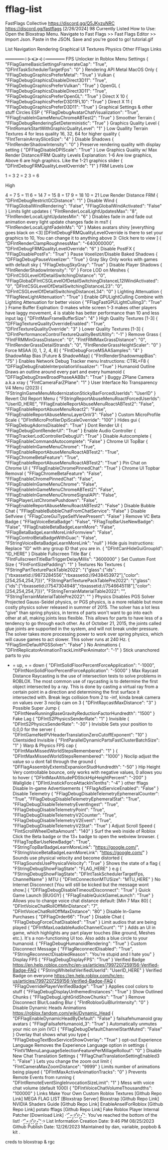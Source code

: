 # fflag-list
 FastFlags Collective
https://discord.gg/Q5JKyzuNRC
https://discord.gg/fastflags
[2/26/2024]
98 Currently Listed
How to Use:
Open the Bloxstrap Menu.
Navigate to Fast Flags >> Fast Flags Editor >> Import Json.
Paste in the JSON.
Save and you're good to go!
tutorial.gif


List Navigation
Rendering
Graphical
UI
Textures
Physics
Other FFlags
Links


══════⊹⊱≼≽⊰⊹══════
FPS Unlocker in Roblox Menu Settings
{ "FFlagGameBasicSettingsFramerateCap": "True", "DFIntTaskSchedulerTargetFps": "0" }
Rendering API
Metal
MacOS Only
{ "FFlagDebugGraphicsPreferMetal": "True" }
Vulkan
{ "FFlagDebugGraphicsDisableDirect3D11": "True", "FFlagDebugGraphicsPreferVulkan": "True" }
OpenGL
{ "FFlagDebugGraphicsDisableDirect3D11": "True", "FFlagDebugGraphicsPreferOpenGL": "True" }
Direct X 10
{ "FFlagDebugGraphicsPreferD3D11FL10": "True" }
Direct X 11
{ "FFlagDebugGraphicsPreferD3D11": "True" }
Graphical Settings & other stuff
Circles ESP
{ "FFlagDebugAvatarChatVisualization": "True", "FFlagEnableInGameMenuChromeABTest2": "True" }
Smoother Terrain
{ "FFlagDebugRenderingSetDeterministic": "True" }
Graphics Quality Level
{ "FIntRomarkStartWithGraphicQualityLevel": "1" }
Low Quallity Terrain Textures
4 for less quality 16, 32, 64 for higher quality
{ "FIntTerrainArraySliceSize": "4" }
Disable Shadows
{ "FIntRenderShadowIntensity": "0" }
Preserve rendering quality with display setting
{ "DFFlagDisableDPIScale": "True" }
Low Graphics Quality w/ Max Render Distance/FRM Quality Levels
Explanation: 1-6 Are low graphics, Above 6 are high graphics. Like the 1-21 graphics slider
{ "DFIntDebugFRMQualityLevelOverride": "1" }
FRM Levels
Low

1 = 3
2 = 2
3 = 6

High

4 = 7
5 = 11
6 = 14
7 = 15 
8 = 17
9 = 18
10 = 21
Low Render Distance
FRM
{ "DFIntDebugRestrictGCDistance": "1" }
Disable Wind
{ "FFlagGlobalWindRendering": "False", "FFlagGlobalWindActivated": "False" }
Limits light updates
{ "FIntRenderLocalLightUpdatesMax": "8", "FIntRenderLocalLightUpdatesMin": "6" }
Disables fade in and fade out animation every light update
changes fade in ms!!
{ "FIntRenderLocalLightFadeInMs": "0" }
Makes avatars shiny
[everything goes black on <3] [DFIntDebugFRMQualityLevelOverride is there to set your graphics to 10, You can change it to anything above 3: Click here to view ]
{ "DFIntRenderClampRoughnessMax": "-640000000", "DFIntDebugFRMQualityLevelOverride": "6" }
Disable PostFX
{ "FFlagDisablePostFx": "True" }
Pause Voxelizer/Disable Baked Shadows
{ "DFFlagDebugPauseVoxelizer": "True" }
Gray Sky
Only works with games with default sky
{ "FFlagDebugSkyGray": "True" }
Disable Player Shadows
{ "FIntRenderShadowIntensity": "0" }
Force LOD on Meshes
{ "DFIntCSGLevelOfDetailSwitchingDistance": "0", "FFlagGlobaDFIntCSGLevelOfDetailSwitchingDistanceL12lWindActivated": "0", "DFIntCSGLevelOfDetailSwitchingDistanceL23": "0", "DFIntCSGLevelOfDetailSwitchingDistanceL34": "0" }
Lighting Attenuation
{ "FFlagNewLightAttenuation": "True" }
Enable GPULightCulling
Combine with Lighting Attenuation for better vision
{ "FFlagFastGPULightCulling3": "True" }
Frame Buffer
Explnation: 0 makes white screen 1-3 makes other players have laggy movement, 4 is stable has better performance than 10 and less input lag
{ "DFIntMaxFrameBufferSize": "4" }
High Quality Textures
[1-3]
{ "DFFlagTextureQualityOverrideEnabled": "True", "DFIntTextureQualityOverride": "3" }
Lower Quality Textures
[1-3]
{ "DFIntPerformanceControlTextureQualityBestUtility": "-1" }
Remove Grass
{ "FIntFRMMinGrassDistance": "0", "FIntFRMMaxGrassDistance": "0", "FIntRenderGrassDetailStrands": "0", "FIntRenderGrassHeightScaler": "0" }
Force MSAA
[0, 1, 2, 4, 8]
{ "FIntDebugForceMSAASamples": "4" }
ShadowMap Bias
[Future & ShadowMap]
{ "FIntRenderShadowmapBias": "75" }
Enables Network Debug Tracker menu
Instructions: CTRL+F8
{ "DFFlagDebugEnableInterpolationVisualizer": "True" }
Humanoid Outline
Draws an outline around every part and every humanoid
{ "DFFlagDebugDrawBroadPhaseAABBs": "True" }
Buggy ZPlane Camera a.k.a xray
{ "FIntCameraFarZPlane": "1" }
User Interface
No Transparency V4 Menu (2023)
{ "FStringInGameMenuModernizationStickyBarForcedUserIds": "UserID" }
Revert Old Report Menu
{ "FStringReportAbuseMenuRoactForcedUserIds": "UserID_HERE", "FFlagEnableReportAbuseMenuRoactABTest2": "False", "FFlagEnableReportAbuseMenuRoact2": "False", "FFlagEnableReportAbuseMenuLayerOnV3": "False" }
Custom MicroProfile Scale
{ "DFIntMicroProfilerDpiScaleOverride": "100" }
Hides gui
{ "FFlagDebugAdornsDisabled": "True" }
Dont Render UI
{ "FFlagDebugDontRenderUI": "True" }
Enable Audio Controller
{ "FFlagTrackerLodControllerDebugUI": "True" }
Disable Autocomplete
{ "FFlagEnableCommandAutocomplete": "False" }
Chrome UI TopBar
{ "FFlagEnableInGameMenuChrome": "True", "FFlagEnableReportAbuseMenuRoactABTest2": "True", "FFlagChromeBetaFeature": "True", "FFlagEnableReportAbuseMenuRoactABTest2": "True" }
Pin Chat on Chrome UI
{ "FFlagEnableChromePinnedChat": "True" }
Chrome UI Topbar Removal
{ "FFlagChromeBetaFeature": "False", "FFlagEnableChromePinnedChat": "False", "FFlagEnableInGameMenuChrome": "False", "FFlagEnableInGameMenuChromeABTest2": "False", "FFlagEnableInGameMenuChromeSignalAPI": "False", "FFlagPlayerListChromePushdown": "False", "FFlagEnableReportAbuseMenuRoactABTest2": "False" }
Disable Bubble Chat
{ "FFlagEnableBubbleChatFromChatService": "False" }
Disable Selfview
{ "FFlagCoreGuiTypeSelfViewPresent": "False" }
Remove VC Beta Badge
{ "FFlagVoiceBetaBadge": "False", "FFlagTopBarUseNewBadge": "False", "FFlagEnableBetaBadgeLearnMore": "False", "FFlagBetaBadgeLearnMoreLinkFormview": "False", "FFlagControlBetaBadgeWithGuac": "False", "FStringVoiceBetaBadgeLearnMoreLink": "null" }
Hide guis
Instructions: Replace "ID" with any group ID that you are in.
{ "DFIntCanHideGuiGroupId": "ID_HERE" }
Disable Fullscreen Title Bar
{ "FIntFullscreenTitleBarTriggerDelayMillis": "3600000" }
Set Custom Font Size
{ "FIntFontSizePadding": "1" }
Textures
No Textures
{
    "FStringPartTexturePackTable2022": "{\"glass\":{\"ids\":[\"rbxassetid://9873284556\",\"rbxassetid://9438453972\"],\"color\":[254,254,254,7]}}",
    "FStringPartTexturePackTablePre2022": "{\"glass\":{\"ids\":[\"rbxassetid://7547304948\",\"rbxassetid://7546645118\"],\"color\":[254,254,254,7]}}",
    "FStringTerrainMaterialTable2022": "",
    "FStringTerrainMaterialTablePre2022": ""
}
Physics
Disables PGS Solver
Projected Gauss-Seidel physics, or PGS physics, is a more reliable but more costly physics solver released in summer of 2015. The solver has a lot less "give" than spring physics, in terms of parts won't want to go into each other at all, making joints less flexible. This allows for parts to have less of a tendency to go through each other. As of October 21, 2015, the joints called glue joints are supported in the system, and will not break under pressure. The solver takes more processing power to work over spring physics, which will cause games to act slower. This solver runs at 240 Hz.
{ "FFlagSimDefaultPGSSolver": "False" }
No Animations
{ "DFIntReplicatorAnimationTrackLimitPerAnimator": "-1" }
Stick unanchored parts to you
- = up, + = down
{ "DFIntSolidFloorPercentForceApplication": "-1000", "DFIntNonSolidFloorPercentForceApplication": "-5000" }
Max Raycast Distance
Raycasting is the use of intersection tests to solve problems in ROBLOX. The most common use of raycasting is to determine the first object intersected by a ray. This is done by casting a virtual ray from a certain point in a direction and determining the first surface it intersected with.
Break legs collision from 2 to -inf, kinda break camera on values over 3 noclip cam on 3
{ "DFIntRaycastMaxDistance": "3" }
Possible Super Jump
{ "DFIntNewRunningBaseGravityReductionFactorHundredth": "1500" }
Fake Lag
{ "DFIntS2PhysicsSenderRate": "1" }
Invisible
{ "DFIntS2PhysicsSenderRate": "-30" }
Invisible
Sets your position to 0,0,0 for the server
{ "DFIntGameNetPVHeaderTranslationZeroCutoffExponent": "10" }
Clientsided Invisible
{ "FIntParallelDynamicPartsFastClusterBatchSize": "1" }
Warp & Physics FPS cap
{ "DFIntMaxMissedWorldStepsRemembered": "1" }
{ "DFIntMaxMissedWorldStepsRemembered": "1000" }
Noclip
adjust the value so u dont fall through the ground
{ "DFFlagAssemblyExtentsExpansionStudHundredth": "-50" }
Hip Height
Very controllable bounce, only works with negative values, 0 allows you to hover
{ "DFIntMaxAltitudePDStickHipHeightPercent": "-200" }
Wallglide
{ "DFIntUnstickForceAttackInTenths": "-4" }
other fflags
Disable In-game Advertisements
{ "FFlagAdServiceEnabled": "False" }
Disable Telemetry
{ "FFlagDebugDisableTelemetryEphemeralCounter": "True", "FFlagDebugDisableTelemetryEphemeralStat": "True", "FFlagDebugDisableTelemetryEventIngest": "True", "FFlagDebugDisableTelemetryPoint": "True", "FFlagDebugDisableTelemetryV2Counter": "True", "FFlagDebugDisableTelemetryV2Event": "True", "FFlagDebugDisableTelemetryV2Stat": "True" }
Adjust Scroll Speed
{ "FIntScrollWheelDeltaAmount": "140" }
Surf the web inside of Roblox
Click the Beta badge or the 13+ badge to open the webview browser.
{ "FFlagTopBarUseNewBadge": "True", "FStringTopBarBadgeLearnMoreLink": "https://google.com/", "FStringVoiceBetaBadgeLearnMoreLink": "https://google.com/" }
Sounds use physical velocity and become distorted
{ "FFlagSoundsUsePhysicalVelocity": "True" }
Shows the state of a flag
{ "FStringDebugShowFlagState": "FLAG_HERE" }
e.g
{ "FStringDebugShowFlagState": "DFIntTaskSchedulerTargetFps, ChannelName" }
MTU
{ "DFIntConnectionMTUSize": "MTU_HERE" }
No Internet Disconnect
[You will still be kicked but the message wont show.]
{ "DFFlagDebugDisableTimeoutDisconnect": "True" }
Quick Game Launch
[BUGGY]
{ "FFlagEnableQuickGameLaunch": "True" }
Allows you to change voice chat distance
default: [Min 7 Max 80]
{ "DFIntVoiceChatRollOffMinDistance": "7", "DFIntVoiceChatRollOffMaxDistance": "80" }
Disable In-Game Purchases
{ "DFFlagOrder66": "True" }
Disable Chat
{ "FFlagDebugForceChatDisabled": "True" }
Limit audios that are being played
{ "DFIntMaxLoadableAudioChannelCount": "1" }
Adds an UI in game, which highlights any part player touches (like ground, Meshes etc.). It's a non-functioning UI too. Also adds a blue circle to your humanoid.
{ "FFlagDebugHumanoidRendering": "True" }
Custom Disconnect Message
{ "FFlagReconnectDisabled": "True", "FStringReconnectDisabledReason": "You're stupid and I hate you" }
Display FPS
{ "FFlagDebugDisplayFPS": "True" }
Verified Badge
https://en.help.roblox.com/hc/en-us/articles/7997207259156-Verified-Badge-FAQ
{ "FStringWhitelistVerifiedUserId": "UserID_HERE" }
Verified Badge on everyone
https://en.help.roblox.com/hc/en-us/articles/7997207259156-Verified-Badge-FAQ
{ "FFlagOverridePlayerVerifiedBadge": "True" }
Applies cool colors to stuff
{ "FFlagDebugDisplayUnthemedInstances": "True" }
Show Outlined Chunks
{ "FFlagDebugLightGridShowChunks": "True" }
Remove Disconnect Blur/Loading Blur
{ "FIntRobloxGuiBlurIntensity": "0" }
Disable Dynamic Heads Animations
https://roblox.fandom.com/wiki/Dynamic_Head
{ "DFFlagEnableDynamicHeadByDefault": "False" }
failsafehumanoid
gray avatars
{ "FFlagFailsafeHumanoid_3": "True" }
Automatically unmutes your mic on join (VC)
{ "FFlagDebugDefaultChannelStartMuted": "False" }
Overlay that shows what you type
{ "FFlagDebugTextBoxServiceShowOverlay": "True" }
opt-out Experience Language
Removes the Experience Language option in settings
{ "FIntV1MenuLanguageSelectionFeaturePerMillageRollout": "0" }
Disable New Chat Translation Settings
{ "FFlagChatTranslationSettingEnabled3 ": "False" }
Lets you change the zoom out limit
{ "FIntCameraMaxZoomDistance": "9999" }
Limits number of animations being played
{ "DFIntMaxActiveAnimationTracks": "0" }
Prevents Remote Events from running
{ "DFIntRemoteEventSingleInvocationSizeLimit": "1" }
Mess with voice chat volume
(default 1000)
{ "DFIntVoiceChatVolumeThousandths": "100000" }
Links
Make Your Own Custom Roblox Textures [Github Repo Link]
MEGA FLAG LIST [Bloxstrap Server]
Bloxstrap [Github Repo Link]
NVIDIA Shaders Guide [Github Repo Link]
EnableAnselForRoblox [Github Repo Link]
potato fflags [Github Repo Link]
Fake Roblox Player Internal Patcher [Download Link]
‧⁺̣˚̣̣*̣̩⋆̩·̩̩୨˚̣̣̣̣͙୧·̩̩⋆̩*̣̩˚̣̣⁺̣‧ You've reached the bottom of the list! ‧⁺̣˚̣̣*̣̩⋆̩·̩̩୨˚̣̣̣̣͙୧·̩̩⋆̩*̣̩˚̣̣⁺̣‧୨
List Information
Creation Date: 9:46 PM 08/25/2023
Github Publish Date: 12/26/2023
Maintained by dan, variable, popbob & kit
.

creds to bloxstrap & rgc
